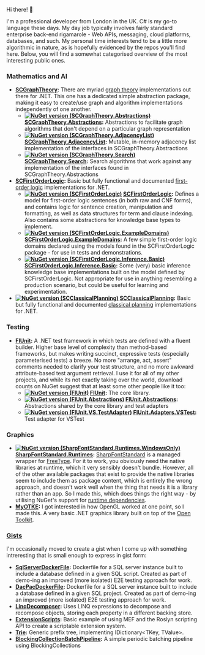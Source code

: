Hi there! 👋

I'm a professional developer from London in the UK. C# is my go-to language these days. My day job typically involves fairly standard enterprise back-end rigamarole - Web APIs, messaging, cloud platforms, databases, and such. My personal time interests tend to be a little more algorithmic in nature, as is hopefully evidenced by the repos you'll find here. Below, you will find a somewhat categorised overview of the most interesting public ones.
  
### Mathematics and AI

* **[SCGraphTheory](https://github.com/sdcondon?tab=repositories&q=SCGraphTheory):** There are myriad [graph theory](https://www.google.com/search?q=graph+theory) implementations out there for .NET. This one has a dedicated simple abstraction package, making it easy to create/use graph and algorithm implementations independently of one another.
  * **[![NuGet version (SCGraphTheory.Abstractions)](https://img.shields.io/nuget/v/SCGraphTheory.Abstractions.svg?style=flat)](https://www.nuget.org/packages/SCGraphTheory.Abstractions/) [SCGraphTheory.Abstractions](https://github.com/sdcondon/SCGraphTheory.Abstractions):** Abstractions to facilitate graph algorithms that don't depend on a particular graph representation
  * **[![NuGet version (SCGraphTheory.AdjacencyList)](https://img.shields.io/nuget/v/SCGraphTheory.AdjacencyList.svg?style=flat)](https://www.nuget.org/packages/SCGraphTheory.AdjacencyList/) [SCGraphTheory.AdjacencyList](https://github.com/sdcondon/SCGraphTheory.AdjacencyList):** Mutable, in-memory adjacency list implementation of the interfaces in SCGraphTheory.Abstractions
  * **[![NuGet version (SCGraphTheory.Search)](https://img.shields.io/nuget/v/SCGraphTheory.Search.svg?style=flat)](https://www.nuget.org/packages/SCGraphTheory.Search/) [SCGraphTheory.Search](https://github.com/sdcondon/SCGraphTheory.Search):** Search algorithms that work against any implementation of the interfaces found in SCGraphTheory.Abstractions
* **[SCFirstOrderLogic](https://github.com/sdcondon?tab=repositories&q=SCFirstOrderLogic&sort=name):** Basic but fully functional and documented [first-order logic](https://www.google.com/search?q=first-order+logic) implementations for .NET.
  * **[![NuGet version (SCFirstOrderLogic)](https://img.shields.io/nuget/v/SCFirstOrderLogic.svg?style=flat)](https://www.nuget.org/packages/SCFirstOrderLogic/) [SCFirstOrderLogic](https://github.com/sdcondon/SCFirstOrderLogic):** Defines a model for first-order logic sentences (in both raw and CNF forms), and contains logic for sentence creation, manipulation and formatting, as well as data structures for term and clause indexing. Also contains some abstractions for knowledge base types to implement.
  * **[![NuGet version (SCFirstOrderLogic.ExampleDomains)](https://img.shields.io/nuget/v/SCFirstOrderLogic.ExampleDomains.svg?style=flat)](https://www.nuget.org/packages/SCFirstOrderLogic.ExampleDomains/) [SCFirstOrderLogic.ExampleDomains](https://github.com/sdcondon/SCFirstOrderLogic.ExampleDomains):** A few simple first-order logic domains declared using the models found in the SCFirstOrderLogic package - for use in tests and demonstrations.
  * **[![NuGet version (SCFirstOrderLogic.Inference.Basic)](https://img.shields.io/nuget/v/SCFirstOrderLogic.Inference.Basic.svg?style=flat)](https://www.nuget.org/packages/SCFirstOrderLogic.Inference.Basic/) [SCFirstOrderLogic.Inference.Basic](https://github.com/sdcondon/SCFirstOrderLogic.Inference.Basic):** Some (very) basic inference knowledge base implementations built on the model defined by SCFirstOrderLogic. Not appropriate for use in anything resembling a production scenario, but could be useful for learning and experimentation.
* **[![NuGet version (SCClassicalPlanning)](https://img.shields.io/nuget/v/SCClassicalPlanning.svg?style=flat)](https://www.nuget.org/packages/SCClassicalPlanning/) [SCClassicalPlanning](https://github.com/sdcondon/SCClassicalPlanning):** Basic but fully functional and documented [classical planning](https://www.google.com/search?q=classical+planning) implementations for .NET.

### Testing

* **[FlUnit](https://github.com/sdcondon?tab=repositories&q=FlUnit&sort=name):** A .NET test framework in which tests are defined with a fluent builder. Higher base level of complexity than method-based frameworks, but makes writing succinct, expressive tests (especially parameterised tests) a breeze. No more "arrange, act, assert" comments needed to clarify your test structure, and no more awkward attribute-based test argument retrieval. I use it for all of my other projects, and while its not exactly taking over the world, download counts on NuGet suggest that at least some other people like it too:
  * **[![NuGet version (FlUnit)](https://img.shields.io/nuget/v/FlUnit.svg?style=flat)](https://www.nuget.org/packages/FlUnit/) [FlUnit](https://github.com/sdcondon/FlUnit):** The core library.
  * **[![NuGet version (FlUnit.Abstractions)](https://img.shields.io/nuget/v/FlUnit.Abstractions.svg?style=flat)](https://www.nuget.org/packages/FlUnit.Abstractions/) [FlUnit.Abstractions](https://github.com/sdcondon/FlUnit.Abstractions):** Abstractions shared by the core library and test adapters
  * **[![NuGet version (FlUnit.VS.TestAdapter)](https://img.shields.io/nuget/v/FlUnit.VS.TestAdapter.svg?style=flat)](https://www.nuget.org/packages/FlUnit.VS.TestAdapter/) [FlUnit.Adapters.VSTest](https://github.com/sdcondon/FlUnit.Adapters.VSTest):** Test adapter for VSTest

### Graphics

* **[![NuGet version (SharpFontStandard.Runtimes.WindowsOnly)](https://img.shields.io/nuget/v/SharpFontStandard.Runtimes.WindowsOnly.svg?style=flat)](https://www.nuget.org/packages/SharpFontStandard.Runtimes.WindowsOnly/) [SharpFontStandard.Runtimes](https://github.com/sdcondon/SharpFontStandard.Runtimes):** [SharpFontStandard](https://www.nuget.org/packages/SharpFontStandard/) is a managed wrapper for [FreeType](http://freetype.org/). For it to work, you obviously need the native libraries at runtime, which it very sensibly doesn't bundle. However, all of the other available packages that exist to provide the native libraries seem to include them as package content, which is entirely the wrong approach, and doesn't work well when the thing that needs it is a library rather than an app. So I made this, which does things the right way - by utilising NuGet's support for [runtime dependencies](https://learn.microsoft.com/en-us/nuget/create-packages/supporting-multiple-target-frameworks#architecture-specific-folders).
* **[MyOTKE](https://github.com/sdcondon/MyOTKE):** I got interested in how OpenGL worked at one point, so I made this. A very basic .NET graphics library built on top of the [Open Toolkit](https://opentk.net/).

### [Gists](https://gist.github.com/sdcondon)

I'm occasionally moved to create a gist when I come up with something intreresting that is small enough to express in gist form:

* **[SqlServerDockerFile](https://gist.github.com/sdcondon/02ac17073e68409f40179f940ac6be77):** Dockerfile for a SQL server instance built to include a database defined in a given SQL script. Created as part of demo-ing an improved (more isolated) E2E testing approach for work.
* **[DacPacDockerFile](https://gist.github.com/sdcondon/1bcc2e4d97903cfff62a0a6827695139):** Dockerfile for a SQL server instance built to include a database defined in a given SQL project. Created as part of demo-ing an improved (more isolated) E2E testing approach for work. 
* **[LinqDecomposer](https://gist.github.com/sdcondon/dbbd40903084239221c0c4df2ab2ab7d):** Uses LINQ expressions to decompose and recompose objects, storing each property in a different backing store.
* **[ExtensionScripts](https://gist.github.com/sdcondon/338b64dbc3863c9962e89dc399e04e99):** Basic example of using MEF and the Roslyn scripting API to create a scriptable extension system.
* **[Trie](https://gist.github.com/sdcondon/43cfb8ed30f873817d4688c9664a9059):** Generic prefix tree, implementing IDictionary&lt;TKey, TValue&gt;. 
* **[BlockingCollectionBatchPipeline](https://gist.github.com/sdcondon/5be25120916beb6a27189f0cfb173f13):** A simple periodic batching pipeline using BlockingCollections

<!--
**sdcondon/sdcondon** is a ✨ _special_ ✨ repository because its `README.md` (this file) appears on your GitHub profile.

Here are some ideas to get you started:

- 🔭 I’m currently working on ...
- 🌱 I’m currently learning ...
- 👯 I’m looking to collaborate on ...
- 🤔 I’m looking for help with ...
- 💬 Ask me about ...
- 📫 How to reach me: ...
- 😄 Pronouns: ...
- ⚡ Fun fact: ...
-->
